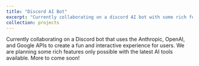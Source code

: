```yaml
---
title: "Discord AI Bot"
excerpt: "Currently collaborating on a discord AI bot with some rich features only possible with the latest AI tools.<br/><img src='/images/discord-ai-bot.png' width='300' height='200'>"
collection: projects
---
```


Currently collaborating on a Discord bot that uses the Anthropic, OpenAI, and Google APIs to create a fun and interactive experience for users. We are planning some rich features only possible with the latest AI tools available. More to come soon!